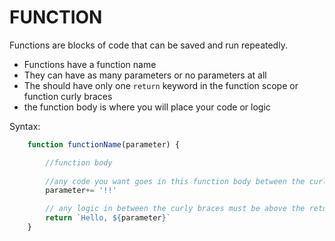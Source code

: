 # FUNCTION

Functions are blocks of code that can be saved and run repeatedly. 

- Functions have a function name
- They can have as many parameters or no parameters at all
- The should have only one `return` keyword in the function scope or function curly braces
- the function body is where you will place your code or logic

Syntax:

```js
    function functionName(parameter) {

        //function body
    
        //any code you want goes in this function body between the curly braces
        parameter+= '!!'

        // any logic in between the curly braces must be above the return statement
        return `Hello, ${parameter}`
    }
```
